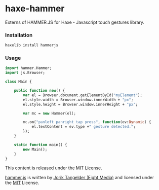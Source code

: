 haxe-hammer
===========

Externs of HAMMER.JS for Haxe - Javascript touch gestures library.

### Installation ###

```haxe
haxelib install hammerjs
```

### Usage ###

```haxe
import hammer.Hammer;
import js.Browser;

class Main {

	public function new() {
		var el = Browser.document.getElementById("myElement");
		el.style.width = Browser.window.innerWidth + "px";
		el.style.height = Browser.window.innerHeight + "px";

		var mc = new Hammer(el);

		mc.on("panleft panright tap press", function(ev:Dynamic) {
			el.textContent = ev.type +" gesture detected.";
		});
	}

	static function main() {
		new Main();
	}
}
```

This content is released under the [MIT](http://opensource.org/licenses/MIT) License.

[hammer.js](http://hammerjs.github.io) is written by [Jorik Tangelder (Eight Media)](http://www.eight.nl) and licensed under the [MIT](http://opensource.org/licenses/MIT) License.
